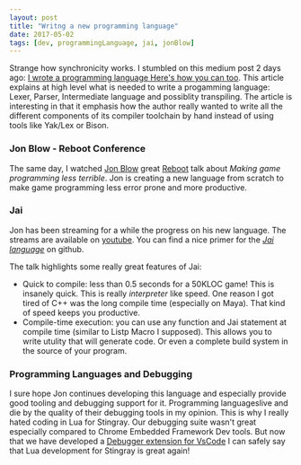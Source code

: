 ```yaml
---
layout: post
title: "Writng a new programming language"
date: 2017-05-02
tags: [dev, programmingLanguage, jai, jonBlow]
---
```


Strange how synchronicity works. I stumbled on this medium post 2 days ago: [I wrote a programming language Here's how you can too](https://medium.freecodecamp.com/the-programming-language-pipeline-91d3f449c919). This article explains at high level what is needed to write a progamming language: Lexer, Parser, Intermediate language and possiblity transpiling. The article is interesting in that it emphasis how the author really wanted to write all the different components of its compiler toolchain by hand instead of using tools like Yak/Lex or Bison.

### Jon Blow - Reboot Conference
The same day, I watched [Jon Blow](https://twitter.com/Jonathan_Blow) great [Reboot](https://www.youtube.com/watch?v=gWv_vUgbmug) talk about *Making game programming less terrible*. Jon is creating a new language from scratch to make game programming less error prone and more productive.

### Jai
Jon has been streaming for a while the progress on his new language. The streams are available on [youtube](https://www.youtube.com/user/jblow888). You can find a nice primer for the [*Jai language*](https://github.com/BSVino/JaiPrimer/blob/master/JaiPrimer.md) on github.

The talk highlights some really great features of Jai:

- Quick to compile: less than 0.5 seconds for a 50KLOC game! This is insanely quick. This is really *interpreter* like speed. One reason I got tired of C++ was the long compile time (especially on Maya). That kind of speed keeps you productive.
- Compile-time execution: you can use any function and Jai statement at compile time (similar to Listp Macro I supposed). This allows you to write utulity that will generate code. Or even a complete build system in the source of your program.

### Programming Languages and Debugging
I sure hope Jon continues developing this language and especially provide good tooling and debugging support for it. Programming languageslive and die by the quality of their debugging tools in my opinion. This is why I really hated coding in Lua for Stingray. Our debugging suite wasn't great especially compared to Chrome Embedded Framework Dev tools. But now that we have developed a [Debugger extension for VsCode](https://marketplace.visualstudio.com/items?itemName=jschmidt42.stingray-debug) I can safely say that Lua development for Stingray is great again!
